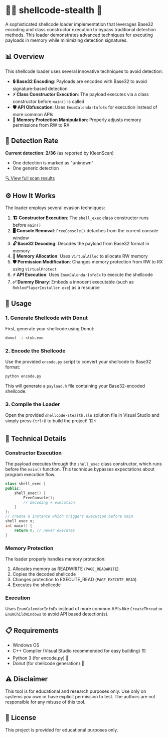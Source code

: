 # 🕵️‍♂️ shellcode-stealth 🚀

A sophisticated shellcode loader implementation that leverages Base32 encoding and class constructor execution to bypass traditional detection methods. This loader demonstrates advanced techniques for executing payloads in memory while minimizing detection signatures.

## 📊 Overview

This shellcode loader uses several innovative techniques to avoid detection:

- **🔒 Base32 Encoding**: Payloads are encoded with Base32 to avoid signature-based detection
- **⚡ Class Constructor Execution**: The payload executes via a class constructor before `main()` is called
- **🛡️ API Obfuscation**: Uses `EnumCalendarInfoEx` for execution instead of more common APIs
- **💾 Memory Protection Manipulation**: Properly adjusts memory permissions from RW to RX

## 🚨 Detection Rate

**Current detection: 2/36** (as reported by KleenScan)  
- One detection is marked as "unknown"  
- One generic detection  

[🔍 View full scan results](https://kleenscan.com/scan_result/97973af236830f56575d1c789061947a8636e11061e752a403941ce7363f4774)

## ⚙️ How It Works

The loader employs several evasion techniques:

1. **🏗️ Constructor Execution**: The `shell_exec` class constructor runs before `main()`
2. **🖥️ Console Removal**: `FreeConsole()` detaches from the current console window
3. **🔓 Base32 Decoding**: Decodes the payload from Base32 format in memory
4. **🧠 Memory Allocation**: Uses `VirtualAlloc` to allocate RW memory
5. **🛡️ Permission Modification**: Changes memory protection from RW to RX using `VirtualProtect`
6. **⚡ API Execution**: Uses `EnumCalendarInfoEx` to execute the shellcode
7. **✅ Dummy Binary**: Embeds a innocent executable (such as `RobloxPlayerInstaller.exe`) as a resource

## 🚀 Usage

### 1. Generate Shellcode with Donut

First, generate your shellcode using Donut:

```bash
donut -i stub.exe
```

### 2. Encode the Shellcode

Use the provided `encode.py` script to convert your shellcode to Base32 format:

```bash
python encode.py
```

This will generate a `payload.h` file containing your Base32-encoded shellcode.

### 3. Compile the Loader

Open the provided `shellcode-stealth.sln` solution file in Visual Studio and simply press `Ctrl+B` to build the project! 🏗️⚡

## 🔬 Technical Details

### Constructor Execution

The payload executes through the `shell_exec` class constructor, which runs before the `main()` function. This technique bypasses expectations about program execution flow.

```cpp
class shell_exec {
public:
    shell_exec() {
        FreeConsole();
        // decoding + execution
    }
};
// create a instance which triggers execution before main
shell_exec x;
int main() {
    return 0; // never executes
}
```

### Memory Protection

The loader properly handles memory protection:
1. Allocates memory as READWRITE (`PAGE_READWRITE`)
2. Copies the decoded shellcode
3. Changes protection to EXECUTE_READ (`PAGE_EXECUTE_READ`)
4. Executes the shellcode

### Execution

Uses `EnumCalendarInfoEx` instead of more common APIs like `CreateThread` or `EnumChildWindows` to avoid API based detection(s).

## 📋 Requirements

- Windows OS
- C++ Compiler (Visual Studio recommended for easy building) 🏗️
- Python 3 (for encode.py) 🐍
- Donut (for shellcode generation) 🍩

## ⚠️ Disclaimer

This tool is for educational and research purposes only. Use only on systems you own or have explicit permission to test. The authors are not responsible for any misuse of this tool.

## 📜 License

This project is provided for educational purposes only.
